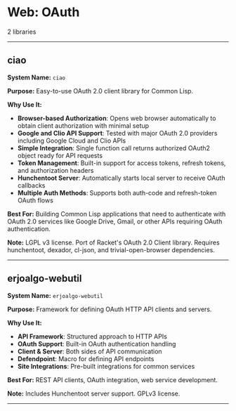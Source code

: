 # Web: OAuth

2 libraries

---

## ciao

**System Name:** `ciao`

**Purpose:** Easy-to-use OAuth 2.0 client library for Common Lisp.

**Why Use It:**
- **Browser-based Authorization**: Opens web browser automatically to obtain client authorization with minimal setup
- **Google and Clio API Support**: Tested with major OAuth 2.0 providers including Google Cloud and Clio APIs
- **Simple Integration**: Single function call returns authorized OAuth2 object ready for API requests
- **Token Management**: Built-in support for access tokens, refresh tokens, and authorization headers
- **Hunchentoot Server**: Automatically starts local server to receive OAuth callbacks
- **Multiple Auth Methods**: Supports both auth-code and refresh-token OAuth flows

**Best For:** Building Common Lisp applications that need to authenticate with OAuth 2.0 services like Google Drive, Gmail, or other APIs requiring OAuth authentication.

**Note:** LGPL v3 license. Port of Racket's OAuth 2.0 Client library. Requires hunchentoot, dexador, cl-json, and trivial-open-browser dependencies.

---


## erjoalgo-webutil

**System Name:** `erjoalgo-webutil`

**Purpose:** Framework for defining OAuth HTTP API clients and servers.

**Why Use It:**
- **API Framework**: Structured approach to HTTP APIs
- **OAuth Support**: Built-in OAuth authentication handling
- **Client & Server**: Both sides of API communication
- **Defendpoint**: Macro for defining API endpoints
- **Site Integrations**: Pre-built integrations for common services

**Best For:** REST API clients, OAuth integration, web service development.

**Note:** Includes Hunchentoot server support. GPLv3 license.

---



